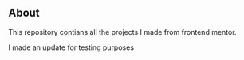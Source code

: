 ## About

This repository contians all the projects I made from frontend mentor.

I made an update for testing purposes
